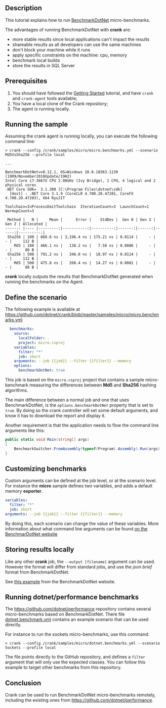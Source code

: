 ## Description

This tutorial explains how to run [BenchmarkDotNet](https://benchmarkdotnet.org/) micro-benchmarks.

The advantages of running BenchmarkDotNet with **crank** are:

- more stable results since local applications can't impact the results
- shareable results as all developers can use the same machines
- don't block your machine while it runs
- apply specific constraints on the machine: cpu, memory
-	benchmark local builds
-	store the results in SQL Server

## Prerequisites

1. You should have followed the [Getting Started](getting_started.md) tutorial, and have `crank` and `crank-agent` tools available;
2. You have a local clone of the Crank repository;
3. The agent is running locally.

## Running the sample

Assuming the crank agent is running locally, you can execute the following command line:

```
> crank --config /crank/samples/micro/micro.benchmarks.yml --scenario Md5VsSha256 --profile local

...

BenchmarkDotNet=v0.12.1, OS=Windows 10.0.18363.1139 (1909/November2018Update/19H2)
Intel Core i7-3667U CPU 2.00GHz (Ivy Bridge), 1 CPU, 4 logical and 2 physical cores
.NET Core SDK=  3.1.300 [C:\Program Files\dotnet\sdk]
  [Host] : .NET Core 3.1.9 (CoreCLR 4.700.20.47201, CoreFX 4.700.20.47203), X64 RyuJIT

Toolchain=InProcessEmitToolchain  IterationCount=3  LaunchCount=1
WarmupCount=3

 Method |   N |     Mean |      Error |    StdDev |  Gen 0 | Gen 1 | Gen 2 | Allocated |
------- |---- |---------:|-----------:|----------:|-------:|------:|------:|----------:|
 Sha256 | 100 | 868.6 ns | 3,196.4 ns | 175.21 ns | 0.0114 |     - |     - |     112 B |
    Md5 | 100 | 466.1 ns |   138.2 ns |   7.58 ns | 0.0086 |     - |     - |      80 B |
 Sha256 | 500 | 791.2 ns |   346.0 ns |  18.97 ns | 0.0114 |     - |     - |     112 B |
    Md5 | 500 | 475.8 ns |   260.4 ns |  14.27 ns | 0.0081 |     - |     - |      80 B |
```

**crank** locally outputs the results that BenchmarkDotNet generated when running the benchmarks on the Agent. 

## Define the scenario

The following example is available at https://github.com/dotnet/crank/blob/master/samples/micro/micro.benchmarks.yml

```yml
  benchmarks:
    source:
      localFolder: .
      project: micro.csproj
    variables:
      filter: "*"
      job: short
    arguments: --job {{job}} --filter {{filter}} --memory
    options:
      benchmarkDotNet: true
```

This job is based on the `micro.csproj` project that contains a sample micro-benchmark measuring the differences between **Md5** and **Sha256** hashing algorithms.

The main difference between a normal job and one that uses BenchmarkDotNet, is the `options.benchmarkDotNet` property that is set to `true`. By doing so the crank controller will set some default arguments, and know it has to download the report and display it.

Another requirement is that the application needs to flow the command line arguments like this:

```c#
public static void Main(string[] args)
{
    BenchmarkSwitcher.FromAssembly(typeof(Program).Assembly).Run(args);
}
```

## Customizing benchmarks

Custom arguments can be defined at the job level, or at the scenario level. For instance the **micro** sample defines two variables, and adds a default memory **exporter**.

```yml
variables:
  filter: "*"
  job: short
arguments: --job {{job}} --filter {{filter}} --memory
```

By doing this, each scenario can change the value of these variables.
More information about what command line arguments can be found [on the BenchmarDotNet website](https://benchmarkdotnet.org/articles/guides/console-args.html)

## Storing results locally

Like any other **crank** job, the `--output [filename]` argument can be used. However the format will differ from standard jobs, and use the *json brief* format from BenchmarkDotNet.

See [this example](https://benchmarkdotnet.org/articles/samples/IntroExportJson.html#output) from the BenchmarkDotNet website.

## Running dotnet/performance benchmarks

The https://github.com/dotnet/performance repository contains several micro-benchmarks based on BenchmarkDotNet. There file [dotnet.benchmark.yml](https://github.com/dotnet/crank/blob/master/samples/micro/dotnet.benchmarks.yml) contains an example scenario that can be used directly.

For instance to run the sockets micro-benchmarks, use this command:

```
> crank --config /crank/samples/micro/dotnet.benchmarks.yml --scenario Sockets --profile local
```

The file points directly to the GitHub repository, and defines a `filter` argument that will only use the expected classes. You can follow this example to target other benchmarks from this repository.

## Conclusion

Crank can be used to run BenchmarkDotNet micro-benchmarks remotely, including the existing ones from https://github.com/dotnet/performance.
